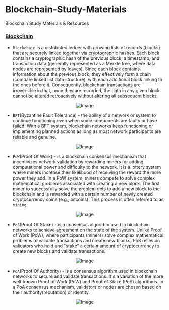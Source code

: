 # Blockchain-Study-Materials
Blockchain Study Materials &amp; Resources

### [Blockchain](https://en.wikipedia.org/wiki/Blockchain)

- `Blockchain` is a distributed ledger with growing lists of records (blocks) that are securely linked together via cryptographic hashes. Each block contains a cryptographic hash of the previous block, a timestamp, and transaction data (generally represented as a Merkle tree, where data nodes are represented by leaves). Since each block contains information about the previous block, they effectively form a chain (compare linked list data structure), with each additional block linking to the ones before it. Consequently, blockchain transactions are irreversible in that, once they are recorded, the data in any given block cannot be altered retroactively without altering all subsequent blocks.

<p align="center">
  <img src="https://github.com/af4092/Blockchain-Study-Materials/assets/24220136/f4e302ac-94b8-46a2-8efb-8967309e3d71" alt="Image">
</p>

- `BFT`(Byzantine Fault Tolerance) - the ability of a network or system to continue functioning even when some components are faulty or have failed. With a BFT system, blockchain networks keep functioning or implementing planned actions as long as most network participants are reliable and genuine.

<p align="center">
  <img src="https://github.com/af4092/Blockchain-Study-Materials/assets/24220136/ecca685f-c48a-449b-b2a9-fef910c7d063" alt="Image">
</p>

- `PoW`(Proof Of Work) -  is a blockchain consensus mechanism that incentivizes network validation by rewarding miners for adding computational power and difficulty to the network. It is a lottery system where miners increase their likelihood of receiving the reward the more power they add. In a PoW system, miners compete to solve complex mathematical problems associated with creating a new block. The first miner to successfully solve the problem gets to add a new block to the blockchain and is rewarded with a certain number of newly created cryptocurrency coins (e.g., bitcoins). This process is often referred to as `mining`.

<p align="center">
  <img src="https://github.com/af4092/Blockchain-Study-Materials/assets/24220136/abe372f4-cf69-4554-89c0-636a7558d13f" alt="Image">
</p>

- `PoS`(Proof Of Stake) - is a consensus algorithm used in blockchain networks to achieve agreement on the state of the system. Unlike Proof of Work (PoW), where participants (miners) solve complex mathematical problems to validate transactions and create new blocks, PoS relies on validators who hold and "stake" a certain amount of cryptocurrency to create new blocks and validate transactions.

<p align="center">
  <img src="https://github.com/af4092/Blockchain-Study-Materials/assets/24220136/db363307-228c-4b82-af13-14ec7c9c287d" alt="Image">
</p>

- `PoA`(Proof Of Authority) - is a consensus algorithm used in blockchain networks to secure and validate transactions. It's a variation of the more well-known Proof of Work (PoW) and Proof of Stake (PoS) algorithms. In a PoA consensus mechanism, validators or nodes are chosen based on their authority(reputation) or identity.

<p align="center">
  <img src="https://github.com/af4092/Blockchain-Study-Materials/assets/24220136/a71d1758-59c0-4c64-8d1d-c2b9671d2226" alt="Image">
</p>
